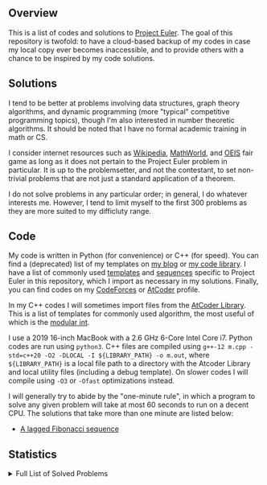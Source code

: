 ## Overview
This is a list of codes and solutions to [Project Euler](https://projecteuler.net/). The goal of this repository is twofold: to have a cloud-based backup of my codes in case my local copy ever becomes inaccessible, and to provide others with a chance to be inspired by my code solutions. 

## Solutions
I tend to be better at problems involving data structures, graph theory algorithms, and dynamic programming (more "typical" competitive programming topics), though I'm also interested in number theoretic algorithms. It should be noted that I have no formal academic training in math or CS. 

I consider internet resources such as [Wikipedia](https://en.wikipedia.org/wiki/Main_Page), [MathWorld](https://mathworld.wolfram.com/), and [OEIS](https://oeis.org/) fair game as long as it does not pertain to the Project Euler problem in particular. It is up to the problemsetter, and not the contestant, to set non-trivial problems that are not just a standard application of a theorem. 

I do not solve problems in any particular order; in general, I do whatever interests me. However, I tend to limit myself to the first 300 problems as they are more suited to my difficluty range. 

## Code
My code is written in Python (for convenience) or C++ (for speed). You can find a (deprecated) list of my templates on [my blog](https://dustin-miao.github.io/) or [my code library](https://dustin-miao.github.io/library/). I have a list of commonly used [templates](templates) and [sequences](sequences) specific to Project Euler in this repository, which I import as necessary in my solutions.  Finally, you can find codes on my [CodeForces](https://codeforces.com/profile/dutin) or [AtCoder](https://atcoder.jp/users/dutinmeow) profile. 

In my C++ codes I will sometimes import files from the [AtCoder Library](https://atcoder.github.io/ac-library/production/document_en/index.html). This is a list of templates for commonly used algorithm, the most useful of which is the [modular int](https://atcoder.github.io/ac-library/production/document_en/modint.html). 

I use a 2019 16-inch MacBook with a 2.6 GHz 6-Core Intel Core i7. Python codes are run using `python3`. C++ files are  compiled using `g++-12 m.cpp -std=c++20 -O2 -DLOCAL -I ${LIBRARY_PATH} -o m.out`, where `${LIBRARY_PATH}` is a local file path to a directory with the Atcoder Library and local utility files (including a debug template). On slower codes I will compile using `-O3` or `-Ofast` optimizations instead. 

I will generally try to abide by the "one-minute rule", in which a program to solve any given problem will take at most 60 seconds to run on a decent CPU. The solutions that take more than one minute are listed below:
- [A lagged Fibonacci sequence](https://projecteuler.net/problem=258) 

## Statistics

 <details><summary>Full List of Solved Problems</summary>

- [0001: multiples of 3 or 5](0001-multiples-of-3-or-5)
- [0002: even fibonacci numbers](0002-even-fibonacci-numbers)
- [0003: largest prime factor](0003-largest-prime-factor)
- [0004: largest palindrome product](0004-largest-palindrome-product)
- [0005: smallest multiple](0005-smallest-multiple)
- [0006: sum square difference](0006-sum-square-difference)
- [0007: 10001st prime](0007-10001st-prime)
- [0008: largest product in a series](0008-largest-product-in-a-series)
- [0009: special pythagorean triple](0009-special-pythagorean-triple)
- [0010: summation of primes](0010-summation-of-primes)
- [0011: largest product in a grid](0011-largest-product-in-a-grid)
- [0012: highly divisible triangular number](0012-highly-divisible-triangular-number)
- [0013: large sum](0013-large-sum)
- [0014: longest collatz sequence](0014-longest-collatz-sequence)
- [0015: lattice paths](0015-lattice-paths)
- [0016: power digit sum](0016-power-digit-sum)
- [0017: number letter counts](0017-number-letter-counts)
- [0018: maximum path sum i](0018-maximum-path-sum-i)
- [0019: counting sundays](0019-counting-sundays)
- [0020: factorial digit sum](0020-factorial-digit-sum)
- [0021: amicable numbers](0021-amicable-numbers)
- [0022: names score](0022-names-score)
- [0023: non abundant sums](0023-non-abundant-sums)
- [0024: lexicographic permutations](0024-lexicographic-permutations)
- [0025: 1000 digit fibonacci number](0025-1000-digit-fibonacci-number)
- [0026: reciprocal cycles](0026-reciprocal-cycles)
- [0027: quadratic primes](0027-quadratic-primes)
- [0028: number spiral diagonals](0028-number-spiral-diagonals)
- [0029: distinct powers](0029-distinct-powers)
- [0030: digit fifth powers](0030-digit-fifth-powers)
- [0031: coin sums](0031-coin-sums)
- [0032: pandigital products](0032-pandigital-products)
- [0033: digit cancelling fractions](0033-digit-cancelling-fractions)
- [0034: digit factorials](0034-digit-factorials)
- [0035: circular primes](0035-circular-primes)
- [0036: double base polindrome](0036-double-base-polindrome)
- [0037: truncatable primes](0037-truncatable-primes)
- [0038: pandigital multiples](0038-pandigital-multiples)
- [0040: champernownes constant](0040-champernownes-constant)
- [0042: coded triangle numbers](0042-coded-triangle-numbers)
- [0044: pentagon numbers](0044-pentagon-numbers)
- [0045: triangular pentagonal and hexagonal](0045-triangular-pentagonal-and-hexagonal)
- [0047: distinct prime factors](0047-distinct-prime-factors)
- [0048: self powers](0048-self-powers)
- [0049: prime permutations](0049-prime-permutations)
- [0050: consecutive prime sum](0050-consecutive-prime-sum)
- [0051: prime digit replacements](0051-prime-digit-replacements)
- [0052: permuted multiples](0052-permuted-multiples)
- [0053: combinatoric selections](0053-combinatoric-selections)
- [0054: poker hands](0054-poker-hands)
- [0055: lychrel numbers](0055-lychrel-numbers)
- [0056: powerful digit sum](0056-powerful-digit-sum)
- [0057: square roots convergents](0057-square-roots-convergents)
- [0058: spiral primes](0058-spiral-primes)
- [0059: xor decryption](0059-xor-decryption)
- [0067: maximum path sum ii](0067-maximum-path-sum-ii)
- [0068: magic 5 gon ring](0068-magic-5-gon-ring)
- [0069: totient maximum](0069-totient-maximum)
- [0070: totient permutation](0070-totient-permutation)
- [0071: ordered fractions](0071-ordered-fractions)
- [0072: counting fractions](0072-counting-fractions)
- [0074: digit factorial chains](0074-digit-factorial-chains)
- [0075: singular integer right triangles](0075-singular-integer-right-triangles)
- [0076: counting summations](0076-counting-summations)
- [0081: path sum two ways](0081-path-sum-two-ways)
- [0082: path sum three ways](0082-path-sum-three-ways)
- [0083: path sum four ways](0083-path-sum-four-ways)
- [0085: counting rectangles](0085-counting-rectangles)
- [0087: prime power triples](0087-prime-power-triples)
- [0092: square digit chains](0092-square-digit-chains)
- [0096: su doku](0096-su-doku)
- [0097: large non mersenne prime](0097-large-non-mersenne-prime)
- [0099: largest exponential](0099-largest-exponential)
- [0102: triangle containment](0102-triangle-containment)
- [0104: pandigital fibonacci ends](0104-pandigital-fibonacci-ends)
- [0113: non bouncy numbers](0113-non-bouncy-numbers)
- [0114: counting block combinations i](0114-counting-block-combinations-i)
- [0115: counting block combinations ii](0115-counting-block-combinations-ii)
- [0116: red green or blue tiles](0116-red-green-or-blue-tiles)
- [0117: red green and blue tiles](0117-red-green-and-blue-tiles)
- [0158: exploring strings for which only one character comes lexicographically after its neighbor to the left](0158-exploring-strings-for-which-only-one-character-comes-lexicographically-after-its-neighbor-to-the-left)
- [0179: consecutive positive divisors](0179-consecutive-positive-divisors)
- [0191: prize strings](0191-prize-strings)
- [0204: generalised hamming numbers](0204-generalised-hamming-numbers)
- [0205: dice game](0205-dice-game)
- [0206: concealed square](0206-concealed-square)
- [0258: a lagged fibonacci sequence](0258-a-lagged-fibonacci-sequence)
- [0301: nim](0301-nim)
- [0386: maximum length of an antichain](0386-maximum-length-of-an-antichain)
- [0497: drunken tower of hanoi](0497-drunken-tower-of-hanoi)
- [0500: problem 500](0500-problem-500)
- [0686: powers of two](0686-powers-of-two)
- [0808: reversible prime squares](0808-reversible-prime-squares)
- [0816: shortest distance among points](0816-shortest-distance-among-points)
</details> 

